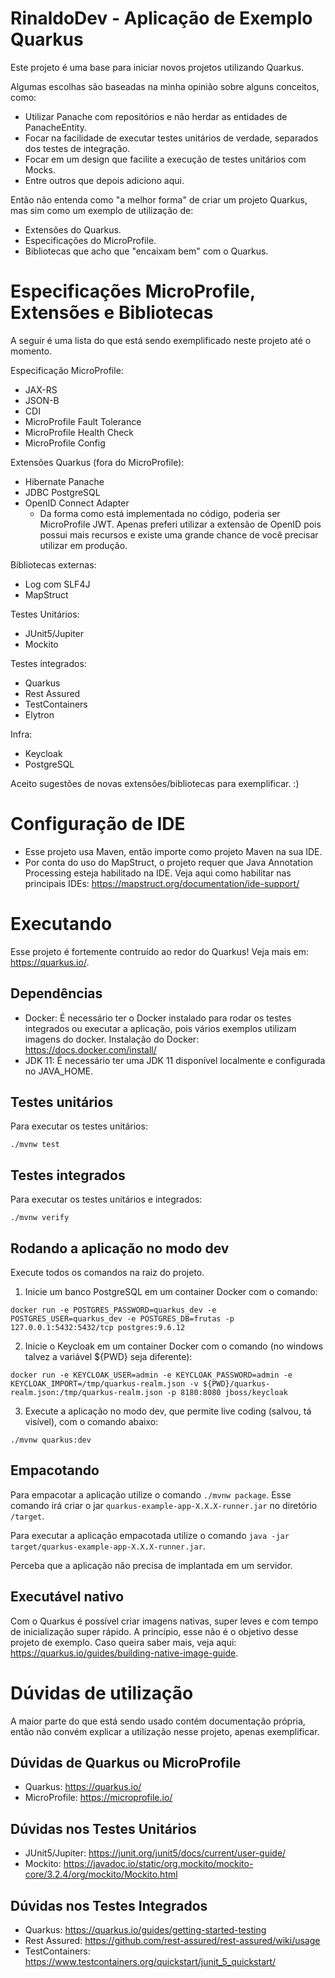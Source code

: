 # RinaldoDev - Aplicação de Exemplo Quarkus

Este projeto é uma base para iniciar novos projetos utilizando Quarkus.

Algumas escolhas são baseadas na minha opinião sobre alguns conceitos, como:

- Utilizar Panache com repositórios e não herdar as entidades de PanacheEntity.
- Focar na facilidade de executar testes unitários de verdade, separados dos testes de integração.
- Focar em um design que facilite a execução de testes unitários com Mocks.
- Entre outros que depois adiciono aqui.

Então não entenda como "a melhor forma" de criar um projeto Quarkus, mas sim como um exemplo de utilização de:

- Extensões do Quarkus.
- Especificações do MicroProfile.
- Bibliotecas que acho que "encaixam bem" com o Quarkus.

# Especificações MicroProfile, Extensões e Bibliotecas

A seguir é uma lista do que está sendo exemplificado neste projeto até o momento.

Especificação MicroProfile:
- JAX-RS
- JSON-B
- CDI
- MicroProfile Fault Tolerance
- MicroProfile Health Check
- MicroProfile Config

Extensões Quarkus (fora do MicroProfile):
- Hibernate Panache
- JDBC PostgreSQL
- OpenID Connect Adapter
	- Da forma como está implementada no código, poderia ser MicroProfile JWT. Apenas preferi utilizar a extensão de OpenID pois possui mais recursos e existe uma grande chance de você precisar utilizar em produção.

Bibliotecas externas:
- Log com SLF4J
- MapStruct

Testes Unitários:
- JUnit5/Jupiter
- Mockito

Testes integrados:
- Quarkus 
- Rest Assured
- TestContainers
- Elytron

Infra:
- Keycloak
- PostgreSQL

Aceito sugestões de novas extensões/bibliotecas para exemplificar. :)

# Configuração de IDE

- Esse projeto usa Maven, então importe como projeto Maven na sua IDE.
- Por conta do uso do MapStruct, o projeto requer que Java Annotation Processing esteja habilitado na IDE. Veja aqui como habilitar nas principais IDEs: https://mapstruct.org/documentation/ide-support/

# Executando

Esse projeto é fortemente contruído ao redor do Quarkus! Veja mais em: https://quarkus.io/.

## Dependências

- Docker: É necessário ter o Docker instalado para rodar os testes integrados ou executar a aplicação, pois vários exemplos utilizam imagens do docker. Instalação do Docker: https://docs.docker.com/install/
- JDK 11: É necessário ter uma JDK 11 disponível localmente e configurada no JAVA_HOME.

## Testes unitários

Para executar os testes unitários:
```
./mvnw test
```

## Testes integrados

Para executar os testes unitários e integrados:
```
./mvnw verify
```

## Rodando a aplicação no modo dev

Execute todos os comandos na raiz do projeto.

1. Inicie um banco PostgreSQL em um container Docker com o comando:
```
docker run -e POSTGRES_PASSWORD=quarkus_dev -e POSTGRES_USER=quarkus_dev -e POSTGRES_DB=frutas -p 127.0.0.1:5432:5432/tcp postgres:9.6.12
```
2. Inicie o Keycloak em um container Docker com o comando (no windows talvez a variável ${PWD} seja diferente):
```
docker run -e KEYCLOAK_USER=admin -e KEYCLOAK_PASSWORD=admin -e KEYCLOAK_IMPORT=/tmp/quarkus-realm.json -v ${PWD}/quarkus-realm.json:/tmp/quarkus-realm.json -p 8180:8080 jboss/keycloak
```
3. Execute a aplicação no modo dev, que permite live coding (salvou, tá visível), com o comando abaixo:
```
./mvnw quarkus:dev
```

## Empacotando

Para empacotar a aplicação utilize o comando `./mvnw package`.
Esse comando irá criar o jar `quarkus-example-app-X.X.X-runner.jar` no diretório `/target`.

Para executar a aplicação empacotada utilize o comando `java -jar target/quarkus-example-app-X.X.X-runner.jar`.

Perceba que a aplicação não precisa de implantada em um servidor.

## Executável nativo

Com o Quarkus é possível criar imagens nativas, super leves e com tempo de inicialização super rápido. 
A princípio, esse não é o objetivo desse projeto de exemplo. Caso queira saber mais, veja aqui: https://quarkus.io/guides/building-native-image-guide.

# Dúvidas de utilização

A maior parte do que está sendo usado contém documentação própria, então não convém explicar a utilização nesse projeto, apenas exemplificar.

## Dúvidas de Quarkus ou MicroProfile

- Quarkus: https://quarkus.io/
- MicroProfile: https://microprofile.io/

## Dúvidas nos Testes Unitários

- JUnit5/Jupiter: https://junit.org/junit5/docs/current/user-guide/
- Mockito: https://javadoc.io/static/org.mockito/mockito-core/3.2.4/org/mockito/Mockito.html

## Dúvidas nos Testes Integrados

- Quarkus: https://quarkus.io/guides/getting-started-testing
- Rest Assured: https://github.com/rest-assured/rest-assured/wiki/usage
- TestContainers: https://www.testcontainers.org/quickstart/junit_5_quickstart/
